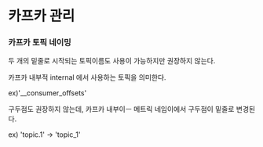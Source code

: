 # 카프카 관리 

### 카프카 토픽 네이밍 

두 개의 밑줄로 시작되는 토픽이름도 사용이 가능하지만 권장하지 않는다. 

카프카 내부적 internal 에서 사용하는 토픽을 의미한다. 

ex)'__consumer_offsets'

구두점도 권장하지 않는데, 카프카 내부이ㅡ 메트릭 네임이에서 구두점이 밑줄로 변경된다. 

ex) 'topic.1' -> 'topic_1'



